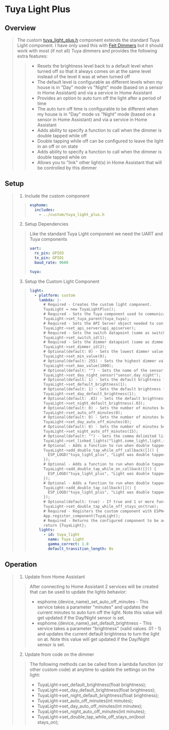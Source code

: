 # Tuya Light Plus
## Overview
> The custom [tuya_light_plus.h](./custom/tuya_light_plus.h) component extends the standard Tuya Light component. I have only used this with [Feit Dimmers](https://www.amazon.com/gp/product/B07SXDFH38/ref=ppx_yo_dt_b_asin_title_o02_s00?ie=UTF8&psc=1) but it should work with most (if not all) Tuya dimmers and provides the following extra features:
> > * Resets the brightness level back to a default level when turned off so that it always comes on at the same level instead of the level it was at when turned off
> > * The default level is configurable as different levels when my house is in "Day" mode vs "Night" mode (based on a sensor in Home Assistant) and via a service in Home Assistant
> > * Provides an option to auto turn off the light after a period of time
> > * The auto turn off time is configurable to be different when my house is in "Day" mode vs "Night" mode (based on a sensor in Home Assistant) and via a service in Home Assistant
> > * Adds ability to specify a function to call when the dimmer is double tapped while off
> > * Double tapping while off can be configured to leave the light in an off or on state
> > * Adds ability to specify a function to call when the dimmer is double tapped while on
> > * Allows you to "link" other light(s) in Home Assistant that will be controlled by this dimmer


## Setup
> 1. Include the custom component
> > ```yaml
> > esphome:
> >   includes:
> >     - ../custom/tuya_light_plus.h
> > ```
> 2. Setup Dependencies
> > Like the standard Tuya Light component we need the UART and Tuya components
> > ```yaml
> > uart:
> >   rx_pin: GPIO3
> >   tx_pin: GPIO1
> >   baud_rate: 9600
> >
> > tuya:
> > ```
> 3. Setup the Custom Light Component
> > ```yaml
> > light:
> >   - platform: custom
> >     lambda: |-
> >       # Required - Creates the custom light component.
> >       TuyaLight = new TuyaLightPlus();
> >       # Required - Sets the Tuya component used to communicate with the light.
> >       TuyaLight->set_tuya_parent(tuya_tuya);
> >       # Required - Sets the API Server object needed to configure the services in Home Assistant and add the Day/Night sensor listener.
> >       TuyaLight->set_api_server(api_apiserver);
> >       # Required - Sets the switch datapoint (same as switch_datapoint option in the standard Tuya light component).
> >       TuyaLight->set_switch_id(1);
> >       # Required - Sets the dimmer datapoint (same as dimmer_datapoint option in the standard Tuya light component).
> >       TuyaLight->set_dimmer_id(2);
> >       # Optional(default: 0) - Sets the lowest dimmer value allowed (same as min_value option in the standard Tuya light component).
> >       TuyaLight->set_min_value(0);
> >       # Optional(default: 255) - Sets the highest dimmer value allowed (same as max_value option in the standard Tuya light component).
> >       TuyaLight->set_max_value(1000);
> >       # Optional(default: "") - Sets the name of the sensor in Home Assistant that tracks day and night mode (This needs to be a Text sensor with Day and Night as the possible values).
> >       TuyaLight->set_day_night_sensor("sensor.day_night");
> >       # Optional(default: 1) - Sets the default brightness to turn the light on at (valid values are .01 - 1). Note this value will get updated with the Day/Night values below if the Day/Night sensor is set.
> >       TuyaLight->set_default_brightness(1);
> >       # Optional(default: 1) - Sets the default brightness to turn the light on at during the day (valid values are .01 - 1).
> >       TuyaLight->set_day_default_brightness(1);
> >       # Optional(default: .03) - Sets the default brightness to turn the light on at during the night (valid values are .01 - 1).
> >       TuyaLight->set_night_default_brightness(.03);
> >       # Optional(default: 0) - Sets the number of minutes before the light is turned off automatically (0 disables auto off). Note this value will get updated with the Day/Night values below if the Day/Night sensor is set.
> >       TuyaLight->set_auto_off_minutes(0);
> >       # Optional(default: 0) - Sets the number of minutes before the light is turned off automatically during the day (0 disables auto off during the day).
> >       TuyaLight->set_day_auto_off_minutes(0);
> >       # Optional(default: 0) - Sets the number of minutes before the light is turned off automatically during the night (0 disables auto off during the night).
> >       TuyaLight->set_night_auto_off_minutes(15);
> >       # Optional(default: "") - Sets the comma delimited list of lights in Home Assistant that are "linked" to this light and will be controlled by this dimmer.
> >       TuyaLight->set_linked_lights("light.some_light,light.some_other_light");
> >       # Optional - Adds a function to run when double tapped while off. This can be any valid C++ code similar to a lambda funtion. Multiple functions can be added by calling this method again.
> >       TuyaLight->add_double_tap_while_off_callback([]() { 
> >         ESP_LOGD("tuya_light_plus", "Light was double tapped while off"); 
> >       });
> >       # Optional - Adds a function to run when double tapped while on. This can be any valid C++ code similar to a lambda funtion. Multiple functions can be added by calling this method again.
> >       TuyaLight->add_double_tap_while_on_callback([]() { 
> >         ESP_LOGD("tuya_light_plus", "Light was double tapped while on"); 
> >       });
> >       # Optional - Adds a function to run when double tapped (both while on and while off). This can be any valid C++ code similar to a lambda funtion. Multiple functions can be added by calling this method again.
> >       TuyaLight->add_double_tap_callback([]() { 
> >         ESP_LOGD("tuya_light_plus", "Light was double tapped"); 
> >       });
> >       # Optional(default: true) - If true and 1 or more functions are registered to run when double tap while off then the light will be turned on when double tapped while off, if false the light will remain off after the double tap.
> >       TuyaLight->set_double_tap_while_off_stays_on(true);
> >       # Required - Registers the custom component with ESPHome
> >       App.register_component(TuyaLight);
> >       # Required - Returns the configured component to be added as a light
> >       return {TuyaLight};
> >     lights:
> >       - id: tuya_light
> >         name: Tuya Light
> >         gamma_correct: 1.0
> >         default_transition_length: 0s
> > ```


## Operation
> 1. Update from Home Assistant
> > After connecting to Home Assistant 2 services will be created that can be used to update the lights behavior:
> > * esphome.{device_name}_set_auto_off_minutes - This service takes a parameter "minutes" and updates the current minutes to auto turn off the light.  Note this value will get updated if the Day/Night sensor is set.
> > * esphome.{device_name}_set_default_brightness - This service takes a parameter "brightness" (valid values .01 - 1) and updates the current default brightness to turn the light on at.  Note this value will get updated if the Day/Night sensor is set.
> 2. Update from code on the dimmer
> > The following methods can be called from a lambda function (or other custom code) at anytime to update the settings on the light:
> > * TuyaLight->set_default_brightness(float brightness);
> > * TuyaLight->set_day_default_brightness(float brightness);
> > * TuyaLight->set_night_default_brightness(float brightness);
> > * TuyaLight->set_auto_off_minutes(int minutes);
> > * TuyaLight->set_day_auto_off_minutes(int minutes);
> > * TuyaLight->set_night_auto_off_minutes(int minutes);
> > * TuyaLight->set_double_tap_while_off_stays_on(bool stays_on);
